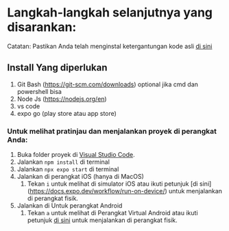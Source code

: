 # Langkah-langkah selanjutnya yang disarankan:
Catatan: Pastikan Anda telah menginstal ketergantungan kode asli [di sini](https://reactnative.dev/docs/environment-setup#installing-dependencies)

## Install Yang diperlukan
1. Git Bash (https://git-scm.com/downloads) optional jika cmd dan powershell bisa
2. Node Js (https://nodejs.org/en)
3. vs code
4. expo go (play store atau app store)

### Untuk melihat pratinjau dan menjalankan proyek di perangkat Anda:
1. Buka folder proyek di <u>Visual Studio Code</u>.
2. Jalankan `npm install` di terminal
3. Jalankan `npx expo start` di terminal
4. Jalankan di perangkat iOS (hanya di MacOS)
    1. Tekan `i` untuk melihat di simulator iOS atau ikuti petunjuk [di sini] (https://docs.expo.dev/workflow/run-on-device/) untuk menjalankan di perangkat fisik.
5. Jalankan di Untuk perangkat Android
    1. Tekan `a` untuk melihat di Perangkat Virtual Android atau ikuti petunjuk [di sini](https://docs.expo.dev/workflow/run-on-device/) untuk menjalankan di perangkat fisik.
